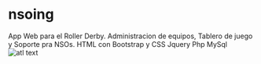 # nsoing
App Web para el Roller Derby. Administracion de equipos, Tablero de juego y Soporte pra NSOs.
HTML con Bootstrap y CSS
Jquery
Php
MySql
![atl text](http://nsoing.zapto.org/nsoing/img/nsoingportada.png"Index")
